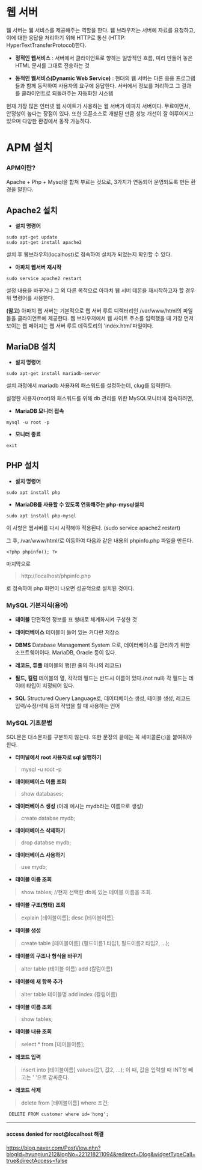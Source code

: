 # 웹 서버
웹 서버는 웹 서비스를 제공해주는 역할을 한다. 웹 브라우저는 서버에 자료를 요청하고, 이에 대한 응답을 처리하기 위해 HTTP로 통신 (HTTP: HyperTextTransferProtocol)한다.

* **정적인 웹서비스**
: 서버에서 클라이언트로 향하는 일방적인 흐름, 미리 만들어 놓은 HTML 문서를 그대로 전송하는 것

* **동적인 웹서비스(Dynamic Web Service)**
:  현대의 웹 서버는 다른 응용 프로그램들과 함께 동작하여 사용자의 요구에 응답한다. 서버에서 정보를 처리하고  그 결과를 클라이언트로 되돌려주는 자동화된 시스템

현재 가장 많은 인터넷 웹 사이트가 사용하는 웹 서버가 아파치 서버이다. 무료이면서, 안정성이 높다는 장점이 있다. 또한 오픈소스로 개발된 만큼 성능 개선이 잘 이루어지고 있으며 다양한 환경에서 동작 가능하다.

# APM 설치
### APM이란?
Apache + Php + Mysql을 합쳐 부르는 것으로, 3가지가 연동되어 운영되도록 만든 환경을 말한다.

## Apache2 설치
* **설치 명령어**
```
sudo apt-get update
sudo apt-get install apache2
```
설치 후 웹브라우저(localhost)로 접속하여 설치가 되었는지 확인할 수 있다.

* **아파치 웹서버 재시작**
```
sudo service apache2 restart
```
설정 내용을 바꾸거나 그 외 다른 목적으로 아파치 웹 서버 데몬을 재시작하고자 할 경우 위 명령어를 사용한다.

**(참고)**
아파치 웹 서버는 기본적으로 웹 서버 루트 디렉터리인 /var/www/html의 파일들을 클라이언트에 제공한다. 웹 브라우저에서 웹 사이트 주소를 입력했을 때 가장 먼저 보이는 웹 페이지는 웹 서버 루트 데릭토리의 'index.html'파일이다.


## MariaDB 설치
* **설치 명령어**
```
sudo apt-get install mariadb-server
```
설치 과정에서 mariadb 사용자의 패스워드를 설정하는데, clug를 입력한다.

설정한 사용자(root)와  패스워드를 위해 db 관리를 위한 MySQL모니터에 접속하려면,
* **MariaDB 모니터 접속**
```
mysql -u root -p
```
* **모니터 종료**
```
exit
```

## PHP 설치
* **설치 명령어**
```
sudo apt install php
```
* **MariaDB를 사용할 수 있도록 연동해주는 php-mysql설치**
```
sudo apt install php-mysql
```
이 사항은 웹서버를 다시 시작해야 적용된다. (sudo service apache2 restart)

그 후,  /var/www/html/로 이동하여 다음과 같은 내용의 phpinfo.php 파일을 만든다.
```
<?php phpinfo(); ?>
```

마지막으로
> http://localhost/phpinfo.php

로 접속하여 php 화면이 나오면 성공적으로 설치된 것이다.


### MySQL 기본지식(용어)
* **테이블**
단편적인 정보를 표 형태로 체계화시켜 구성한 것

* **데이터베이스**
테이블이 들어 있는 커다란 저장소

* **DBMS**
Database Management System 으로, 데이터베이스를 관리하기 위한 소프트웨어이다. MariaDB, Oracle 등이 있다.

* **레코드, 튜플**
테이블의 행(한 줄의 하나의 레코드)

* **필드, 컬럼**
테이블의 열, 각각의 필드는 반드시 이름이 있다.(not null)
각 필드는 데이터 타입이 지정되어 있다.

* **SQL**
Structured Query Language로, 데이터베이스 생성, 테이블 생성, 레코드 입력/수정/삭제 등의 작업을 할 때 사용하는 언어


### MySQL 기초문법
SQL문은 대소문자를 구분하지 않는다.
또한 문장의 끝에는 꼭 세미콜론(;)을 붙여줘야 한다.
* **터미널에서 root 사용자로  sql 실행하기**
> mysql -u root -p

* **데이터베이스 이름 조회**
> show databases;

* **데이터베이스 생성** (아래 예시는 mydb라는 이름으로 생성)
> create databse mydb;

* **데이터베이스 삭제하기**
> drop databse mydb;

* **데이터베이스 사용하기**
> use mydb;

* **테이블 이름 조회**
> show tables; //현재 선택한 db에 있는 테이블 이름을 조회.

* **테이블 구조(형태) 조회**
> explain [테이블이름];
> desc [테이블이름];

* **테이블 생성**
> create table [테이블이름] (필드이름1 타입1, 필드이름2 타입2, ...);

* **테이블의 구조나 형식을 바꾸기**
> alter table (테이블 이름) add (칼럼이름)

* **테이블에 새 항목 추가**
> alter table 테이블명 add index (칼럼이름)

* **테이블 이름 조회**
> show tables;

*  **테이블 내용 조회**
> select * from [테이블이름];

* **레코드 입력**
> insert into [테이블이름] values(값1, 값2, ...);
이 때, 값을 입력할 때 INT형 빼고는 ' '으로 감싸준다.

* **레코드 삭제**
> delete from [테이블이름] where 조건;
```
 DELETE FROM customer where id='hong';
   ```
-----------------------------------
#### access denied for root@localhost 해결
https://blog.naver.com/PostView.nhn?blogId=hyungjun212&logNo=221218211094&redirect=Dlog&widgetTypeCall=true&directAccess=false
